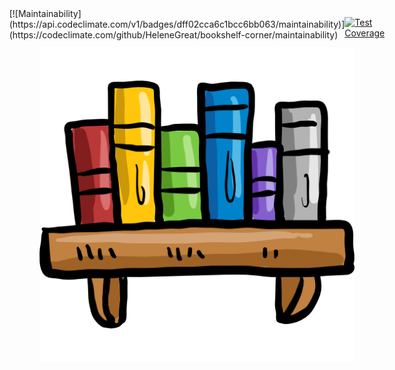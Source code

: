 <div style="display:flex;justify-content:center">
[![Maintainability](https://api.codeclimate.com/v1/badges/dff02cca6c1bcc6bb063/maintainability)](https://codeclimate.com/github/HeleneGreat/bookshelf-corner/maintainability)


[![Test Coverage](https://api.codeclimate.com/v1/badges/dff02cca6c1bcc6bb063/test_coverage)](https://codeclimate.com/github/HeleneGreat/bookshelf-corner/test_coverage)
</div>

<div align=center>
  <img src="./App/Public/Front/images/bookshelf.png">
  </div>
